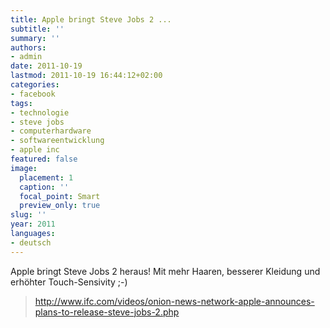 ```yaml
---
title: Apple bringt Steve Jobs 2 ...
subtitle: ''
summary: ''
authors:
- admin
date: 2011-10-19
lastmod: 2011-10-19 16:44:12+02:00
categories:
- facebook
tags:
- technologie
- steve jobs
- computerhardware
- softwareentwicklung
- apple inc
featured: false
image:
  placement: 1
  caption: ''
  focal_point: Smart
  preview_only: true
slug: ''
year: 2011
languages:
- deutsch
---
```


Apple bringt Steve Jobs 2 heraus! Mit mehr Haaren, besserer Kleidung und erhöhter Touch-Sensivity ;-)
> http://www.ifc.com/videos/onion-news-network-apple-announces-plans-to-release-steve-jobs-2.php